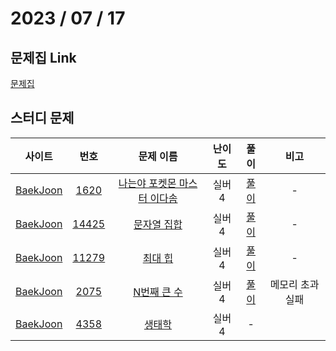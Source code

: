 # 2023 / 07 / 17

## 문제집 Link

[문제집](https://github.com/tony9402/baekjoon/tree/main/data_structure2)

## 스터디 문제

|                사이트                |                      번호                      |                              문제 이름                              | 난이도 |                                   풀이                                   |       비고       |
| :----------------------------------: | :--------------------------------------------: | :-----------------------------------------------------------------: | :----: | :----------------------------------------------------------------------: | :--------------: |
| [BaekJoon](https://www.acmicpc.net/) |  [1620](https://www.acmicpc.net/problem/1620)  | [나는야 포켓몬 마스터 이다솜](https://www.acmicpc.net/problem/1620) | 실버4  | [풀이](../../../../BaekJoon/solutions/1620_나는야_포켓몬_마스터_이다솜/) |        -         |
| [BaekJoon](https://www.acmicpc.net/) | [14425](https://www.acmicpc.net/problem/14425) |        [문자열 집합](https://www.acmicpc.net/problem/14425)         | 실버4  |        [풀이](../../../../BaekJoon/Solutions/14425_문자열_집합/)         |        -         |
| [BaekJoon](https://www.acmicpc.net/) | [11279](https://www.acmicpc.net/problem/11279) |          [최대 힙](https://www.acmicpc.net/problem/11279)           | 실버4  |          [풀이](../../../../BaekJoon/Solutions/11279_최대_힙/)           |        -         |
| [BaekJoon](https://www.acmicpc.net/) |  [2075](https://www.acmicpc.net/problem/2075)  |         [N번째 큰 수](https://www.acmicpc.net/problem/2075)         | 실버4  |         [풀이](../../../../BaekJoon/Solutions/2075_N번째_큰_수/)         | 메모리 초과 실패 |
| [BaekJoon](https://www.acmicpc.net/) |  [4358](https://www.acmicpc.net/problem/4358)  |           [생태학](https://www.acmicpc.net/problem/4358)            | 실버4  |                                    -                                     |
